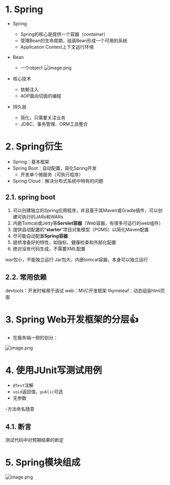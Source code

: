 
# 1. Spring

- Spring
	- Spring的核心是提供一个容器（container）
	- 管理Bean的生命周期，组装Bean形成一个可用的系统
	- Application Context上下文运行环境
- Bean
	- 一个object
![image.png](https://chillcharlie-img.oss-cn-hangzhou.aliyuncs.com/image%2F2023%2F09%2F07%2F27a33f228b702e3362eab03541d8c21e_20230907191141.png)

- 核心技术
	- 依赖注入
	- AOP面向切面的编程

- 持久层
	- 简化，只需要关注业务
	- JDBC、事务管理、ORM工具整合

# 2. Spring衍生

- Spring：基本框架
- Spring Boot：自动配置，简化Spring开发
	- 开发单个微服务（可执行程序）
- Spring Cloud：解决分布式系统中特有的问题

## 2.1. spring boot

1. 可以创建独立的Spring应用程序，并且基于其Maven或Gradle插件，可以创建可执行的JARs和WARs
2. 内嵌Tomcat或Jetty等**Servlet容器**（Web容器，有很多可运行的web组件）
3. 提供自动配置的“**starter**”项目对象模型（POMS）以简化Maven配置
4. 尽可能自动配置**Spring容器**
5. 提供准备好的特性，如指标、健康检查和外部化配置
6. 绝对没有代码生成，不需要XML配置


war包小，不能独立运行
Jar包大，内嵌tomcat容器，本身可以独立运行

## 2.2. 常用依赖

devtools：开发时候用于调试
web：MVC开发框架
thymeleaf：动态组装html页面

# 3. Spring Web开发框架的分层👍

- 在服务端一侧的划分：

![image.png](https://chillcharlie-img.oss-cn-hangzhou.aliyuncs.com/image%2F2023%2F09%2F07%2Faa30cd55d3482bfd4228c3f361bba520_20230907204339.png)

# 4. 使用JUnit写测试用例

- `@Test`注解
- `void`返回值，`public`可选
-  无参数

-方法命名随意

## 4.1. 断言

测试代码中对预期结果的断定


# 5. Spring模块组成

![image.png](https://chillcharlie-img.oss-cn-hangzhou.aliyuncs.com/image%2F2023%2F09%2F14%2F4df50c54d812c48ff73dfeac3b4008cc_20230914185434.png)

